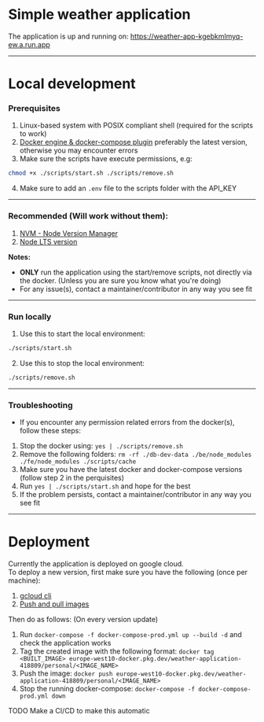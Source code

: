 # Simple weather application

The application is up and running on: https://weather-app-kgebkmlmyq-ew.a.run.app

---

# Local development

### Prerequisites

1. Linux-based system with POSIX compliant shell (required for the scripts to work)
2. [Docker engine & docker-compose plugin](https://github.com/AdamAkiva/tutorials/blob/main/tools/docker.md)
   preferably the latest version, otherwise you may encounter errors
3. Make sure the scripts have execute permissions, e.g:

```bash
chmod +x ./scripts/start.sh ./scripts/remove.sh
```

4. Make sure to add an `.env` file to the scripts folder with the API_KEY

---

### Recommended (Will work without them):

1. [NVM - Node Version Manager](https://github.com/nvm-sh/nvm#installing-and-updating)
2. [Node LTS version](https://github.com/nvm-sh/nvm#long-term-support)

**Notes:**

- **ONLY** run the application using the start/remove scripts, not directly via
  the docker. (Unless you are sure you know what you're doing)
- For any issue(s), contact a maintainer/contributor in any way you see fit

---

### Run locally

1. Use this to start the local environment:

```bash
./scripts/start.sh
```

2. Use this to stop the local environment:

```bash
./scripts/remove.sh
```

---

### Troubleshooting

- If you encounter any permission related errors from the docker(s), follow these
  steps:

1. Stop the docker using: `yes | ./scripts/remove.sh`
2. Remove the following folders: `rm -rf ./db-dev-data ./be/node_modules ./fe/node_modules ./scripts/cache`
3. Make sure you have the latest docker and docker-compose versions (follow step 2 in the perquisites)
4. Run `yes | ./scripts/start.sh` and hope for the best
5. If the problem persists, contact a maintainer/contributor in any way you see fit

---

# Deployment

Currently the application is deployed on google cloud.  
To deploy a new version, first make sure you have the following (once per machine):

1. [gcloud cli](https://cloud.google.com/sdk/docs/install)
2. [Push and pull images](https://cloud.google.com/artifact-registry/docs/docker/pushing-and-pulling)

Then do as follows: (On every version update)

1. Run `docker-compose -f docker-compose-prod.yml up --build -d` and check the
   application works
2. Tag the created image with the following format:
   `docker tag <BUILT_IMAGE> europe-west10-docker.pkg.dev/weather-application-418809/personal/<IMAGE_NAME>`
3. Push the image:
   `docker push europe-west10-docker.pkg.dev/weather-application-418809/personal/<IMAGE_NAME>`
4. Stop the running docker-compose:
   `docker-compose -f docker-compose-prod.yml down`

TODO Make a CI/CD to make this automatic
